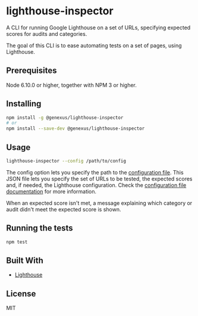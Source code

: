 # lighthouse-inspector

A CLI for running Google Lighthouse on a set of URLs, specifying expected scores for audits and categories.

The goal of this CLI is to ease automating tests on a set of pages, using Lighthouse.

## Prerequisites

Node 6.10.0 or higher, together with NPM 3 or higher.

## Installing

```sh
npm install -g @genexus/lighthouse-inspector
# or
npm install --save-dev @genexus/lighthouse-inspector
```

## Usage

```sh
lighthouse-inspector --config /path/to/config
```

The config option lets you specify the path to the [configuration file](docs/configuration.md). This JSON file lets you specify the set of URLs to be tested, the expected scores and, if needed, the Lighthouse configuration. Check the [configuration file documentation](docs/configuration.md) for more information.

When an expected score isn't met, a message explaining which category or audit didn't meet the expected score is shown.

## Running the tests

```sh
npm test
```

## Built With

* [Lighthouse](https://github.com/GoogleChrome/lighthouse)

## License

MIT

